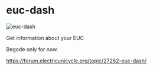 # euc-dash

![euc-dash](https://user-images.githubusercontent.com/2126390/159381944-1a0a85f5-1454-4569-a15f-c572ad9b3ed0.png)

Get information about your EUC

Begode only for now.

https://forum.electricunicycle.org/topic/27262-euc-dash/
